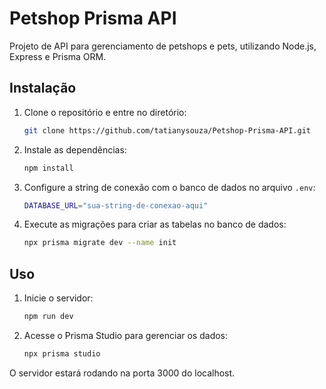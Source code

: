 # Petshop Prisma API

Projeto de API para gerenciamento de petshops e pets, utilizando Node.js, Express e Prisma ORM.

## Instalação

1. Clone o repositório e entre no diretório:

    ```bash
    git clone https://github.com/tatianysouza/Petshop-Prisma-API.git
    ```

2. Instale as dependências:
    ```bash
    npm install
    ```

3. Configure a string de conexão com o banco de dados no arquivo ```.env```:

    ```bash
    DATABASE_URL="sua-string-de-conexao-aqui"
    ```

4. Execute as migrações para criar as tabelas no banco de dados:

    ```bash
    npx prisma migrate dev --name init
    ```

## Uso

1. Inicie o servidor:

    ```bash
    npm run dev
    ```

2. Acesse o Prisma Studio para gerenciar os dados:

    ```bash
    npx prisma studio
    ```

O servidor estará rodando na porta 3000 do localhost.
